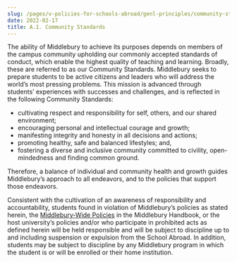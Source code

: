 ```yaml
---
slug: /pages/v-policies-for-schools-abroad/genl-principles/community-standards
date: 2022-02-17
title: A.1. Community Standards
---
```


The ability of Middlebury to achieve its purposes depends on members of the campus community upholding our commonly accepted standards of conduct, which enable the highest quality of teaching and learning. Broadly, these are referred to as our Community Standards. Middlebury seeks to prepare students to be active citizens and leaders who will address the world’s most pressing problems. This mission is advanced through students’ experiences with successes and challenges, and is reflected in the following Community Standards:

* cultivating respect and responsibility for self, others, and our shared environment; 
* encouraging personal and intellectual courage and growth;
* manifesting integrity and honesty in all decisions and actions;
* promoting healthy, safe and balanced lifestyles; and, 
* fostering a diverse and inclusive community committed to civility, open-mindedness and finding common ground. 

Therefore, a balance of individual and community health and growth guides Middlebury’s approach to all endeavors, and to the policies that support those endeavors. 

Consistent with the cultivation of an awareness of responsibility and accountability, students found in violation of Middlebury’s policies as stated herein, the  [Middlebury-Wide Policies](https://www.middlebury.edu/handbook/pages/i-policies-for-all/) in the Middlebury Handbook, or the host university’s policies and/or who participate in prohibited acts as defined herein will be held responsible and will be subject to discipline up to and including suspension or expulsion from the School Abroad. In addition, students may be subject to discipline by any Middlebury program in which the student is or will be enrolled or their home institution. 